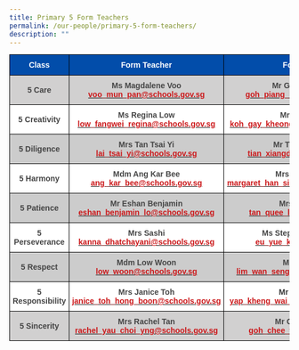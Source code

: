 ```yaml
---
title: Primary 5 Form Teachers
permalink: /our-people/primary-5-form-teachers/
description: ""
---
```

<style type="text/css">
.tg  {border-collapse:collapse;border-spacing:0;margin:0px auto;}
.tg td{border-color:black;border-style:solid;border-width:1px;font-family:Arial, sans-serif;font-size:14px;
  overflow:hidden;padding:10px 5px;word-break:normal;}
.tg th{border-color:black;border-style:solid;border-width:1px;font-family:Arial, sans-serif;font-size:14px;
  font-weight:normal;overflow:hidden;padding:10px 5px;word-break:normal;}
.tg .tg-kel2{background-color:#FAFAFA;color:#CB181A;font-weight:bold;text-align:center;vertical-align:middle}
.tg .tg-ct41{background-color:#FFF;color:#CB181A;font-weight:bold;text-align:center;vertical-align:middle}
.tg .tg-d8lx{background-color:#FFF;color:#444;font-weight:bold;text-align:center;vertical-align:middle}
.tg .tg-idov{background-color:#024DAA;color:#FFF;font-weight:bold;text-align:center;vertical-align:middle}
.tg .tg-drkk{background-color:#D1D0D0;color:#444;font-weight:bold;text-align:center;vertical-align:middle}
.tg .tg-bmtl{background-color:#D1D0D0;color:#454545;font-weight:bold;text-align:center;vertical-align:middle}
.tg .tg-cuqa{background-color:#FFF;color:#454545;font-weight:bold;text-align:center;vertical-align:middle}
.tg .tg-vox4{background-color:#CCC;color:#444;font-weight:bold;text-align:center;vertical-align:middle}
.tg .tg-vlx1{background-color:#CCC;color:#454545;font-weight:bold;text-align:center;vertical-align:middle}
.tg .tg-5y2q{background-color:#CCC;color:#CB181A;font-weight:bold;text-align:center;vertical-align:middle}
.tg .tg-9yia{background-color:#FFF;color:#343434;font-weight:bold;text-align:center;vertical-align:middle}
.tg .tg-lyza{background-color:#D1D0D0;color:#CB181A;font-weight:bold;text-align:center;vertical-align:middle}
</style>
<table class="tg">
<tbody>
  <tr>
    <td class="tg-idov">Class </td>
    <td class="tg-idov"><span style="color:white">Form Teacher</span></td>
    <td class="tg-idov"><span style="color:white">Form Teacher</span></td>
  </tr>
  <tr>
    <td class="tg-drkk"><span style="color:#444">5 Care</span></td>
    <td class="tg-bmtl">Ms Magdalene Voo<br><a href="mailto:voo_mun_pan@schools.gov.sg" target="_blank" rel="noopener noreferrer"><span style="text-decoration:none;color:#CB181A">voo_mun_pan@schools.gov.sg</span></a><br></td>
    <td class="tg-bmtl">Mr Goh Piang Kang<br><a href="mailto:goh_piang_kang@schools.gov.sg" target="_blank" rel="noopener noreferrer"><span style="text-decoration:none;color:#CB181A">goh_piang_kang@schools.gov.sg</span></a></td>
  </tr>
  <tr>
    <td class="tg-d8lx"><span style="color:#444">5 Creativity</span></td>
    <td class="tg-cuqa">Ms Regina Low<br><a href="mailto:low_fangwei_regina@schools.gov.sg" target="_blank" rel="noopener noreferrer"><span style="text-decoration:none;color:#CB181A">low_fangwei_regina@schools.gov.sg</span></a><br></td>
    <td class="tg-ct41"><span style="color:#454545">Mr Joseph Koh</span><br><a href="mailto:koh_gay_kheong_joseph@schools.gov.sg" target="_blank" rel="noopener noreferrer"><span style="text-decoration:none;color:#CB181A">koh_gay_kheong_joseph@schools.gov.sg</span></a><br></td>
  </tr>
  <tr>
    <td class="tg-vox4"><span style="color:#444">5 Diligence</span></td>
    <td class="tg-vlx1">Mrs Tan Tsai Yi<br><a href="mailto:lai_tsai_yi@schools.gov.sg" target="_blank" rel="noopener noreferrer"><span style="color:#CB181A">lai_tsai_yi@schools.gov.sg</span></a><br></td>
    <td class="tg-5y2q"><span style="color:#454545">Mr Tian Xiangdong</span><br><a href="mailto:tian_xiangdong@schools.gov.sg" target="_blank" rel="noopener noreferrer"><span style="text-decoration:none;color:#CB181A">tian_xiangdong@schools.gov.sg</span></a></td>
  </tr>
  <tr>
    <td class="tg-d8lx"><span style="color:#444">5 Harmony</span></td>
    <td class="tg-cuqa">Mdm Ang Kar Bee<br><a href="mailto:ang_kar_bee@schools.gov.sg" target="_blank" rel="noopener noreferrer"><span style="text-decoration:none;color:#CB181A">ang_kar_bee@schools.gov.sg</span></a><br></td>
    <td class="tg-cuqa"><span style="color:#454545">Mrs Margaret Han</span><br><a href="mailto:margaret_han_siok_kheng@schools.gov.sg" target="_blank" rel="noopener noreferrer"><span style="text-decoration:none;color:#CB181A">margaret_han_siok_kheng@schools.gov.sg</span></a><br></td>
  </tr>
  <tr>
    <td class="tg-vox4"><span style="color:#444">5 Patience</span></td>
    <td class="tg-vlx1">Mr Eshan Benjamin<br><a href="mailto:eshan_benjamin_lo@schools.gov.sg" target="_blank" rel="noopener noreferrer"><span style="text-decoration:none;color:#CB181A">eshan_benjamin_lo@schools.gov.sg</span></a><br></td>
    <td class="tg-vlx1">Mrs Sharon Tan<br><a href="mailto:tan_quee_leng@schools.gov.sg" target="_blank" rel="noopener noreferrer"><span style="text-decoration:none;color:#CB181A">tan_quee_leng@schools.gov.sg</span></a></td>
  </tr>
  <tr>
    <td class="tg-d8lx"><span style="color:#444">5 Perseverance</span></td>
    <td class="tg-cuqa">Mrs Sashi<br><a href="mailto:kanna_dhatchayani@schools.gov.sg" target="_blank" rel="noopener noreferrer"><span style="text-decoration:none;color:#CB181A">kanna_dhatchayani@schools.gov.sg</span></a><br></td>
    <td class="tg-cuqa">Ms Stephanie Eu Yue Kai <br><a href="mailto:eu_yue_kai@schools.gov.sg" target="_blank" rel="noopener noreferrer"><span style="text-decoration:none;color:#CB181A">eu_yue_kai@schools.gov.sg</span></a><br></td>
  </tr>
  <tr>
    <td class="tg-vox4"><span style="color:#444">5 Respect</span></td>
    <td class="tg-vlx1">Mdm Low Woon<br><a href="mailto:low_woon@schools.gov.sg" target="_blank" rel="noopener noreferrer"><span style="text-decoration:none;color:#CB181A">low_woon@schools.gov.sg</span></a></td>
    <td class="tg-vlx1">Mr Daniel Lim<br><a href="mailto:lim_wan_seng_daniel@schools.gov.sg" target="_blank" rel="noopener noreferrer"><span style="text-decoration:none;color:#CB181A">lim_wan_seng_daniel@schools.gov.sg</span></a><br></td>
  </tr>
  <tr>
    <td class="tg-d8lx"><span style="color:#444">5 Responsibility</span></td>
    <td class="tg-cuqa">Mrs Janice Toh<br><a href="mailto:janice_toh_hong_boon@schools.gov.sg" target="_blank" rel="noopener noreferrer"><span style="text-decoration:none;color:#CB181A">janice_toh_hong_boon@schools.gov.sg</span></a><br></td>
    <td class="tg-9yia">Mr Matthew Yap <br><a href="mailto:yap_kheng_wai_matthew@schools.gov.sg" target="_blank" rel="noopener noreferrer"><span style="text-decoration:none;color:#CB181A">yap_kheng_wai_matthew@schools.gov.sg</span></a><br></td>
  </tr>
  <tr>
    <td class="tg-drkk"><span style="color:#444">5 Sincerity</span></td>
    <td class="tg-bmtl">Mrs Rachel Tan<br><a href="mailto:rachel_yau_choi_yng@schools.gov.sg" target="_blank" rel="noopener noreferrer"><span style="text-decoration:none;color:#CB181A">rachel_yau_choi_yng@schools.gov.sg</span></a><br></td>
    <td class="tg-lyza"><span style="color:#454545">Mr Goh Chee Wee</span><br><a href="mailto:goh_chee_wee@schools.gov.sg" target="_blank" rel="noopener noreferrer"><span style="text-decoration:none;color:#CB181A">goh_chee_wee@schools.gov.sg</span></a><br></td>
  </tr>
</tbody>
</table>